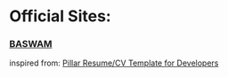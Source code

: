 # Official Sites:

### [BASWAM](https:baswam.github.io)

inspired from: [Pillar Resume/CV Template for Developers](https://themes.3rdwavemedia.com/bootstrap-templates/all/free-bootstrap4-resume-cv-template-for-developers-pillar/) 
